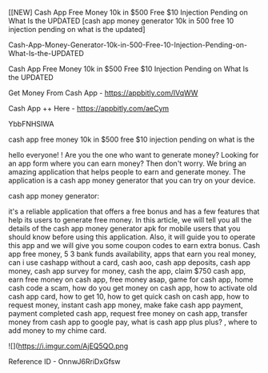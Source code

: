 [[NEW] Cash App Free Money 10k in $500 Free $10 Injection Pending on What Is the UPDATED [cash app money generator 10k in 500 free 10 injection pending on what is the updated]

Cash-App-Money-Generator-10k-in-500-Free-10-Injection-Pending-on-What-Is-the-UPDATED

Cash App Free Money 10k in $500 Free $10 Injection Pending on What Is the UPDATED

Get Money From Cash App -  https://appbitly.com/IVqWW


Cash App ++ Here - https://appbitly.com/aeCym


YbbFNHSIWA

cash app free money 10k in $500 free $10 injection pending on what is the

hello everyone! ! Are you the one who want to generate money? Looking for an app form where you can earn money? Then don't worry. We bring an amazing application that helps people to earn and generate money. The application is a cash app money generator that you can try on your device.

cash app money generator:

it's a reliable application that offers a free bonus and has a few features that help its users to generate free money. In this article, we will tell you all the details of the cash app money generator apk for mobile users that you should know before using this application. Also, it will guide you to operate this app and we will give you some coupon codes to earn extra bonus. Cash app free money, 5 3 bank funds availability, apps that earn you real money, can i use cashapp without a card, cash aoo, cash app deposits, cash app money, cash app survey for money, cash the app, claim $750 cash app, earn free money on cash app, free money asap, game for cash app, home cash code a scam, how do you get money on cash app, how to activate old cash app card, how to get 10, how to get quick cash on cash app, how to request money, instant cash app money, make fake cash app payment, payment completed cash app, request free money on cash app, transfer money from cash app to google pay, what is cash app plus plus? , where to add money to my chime card.

![](https://i.imgur.com/AjEQ5QO.png

Reference ID - OnnwJ6RriDxGfsw